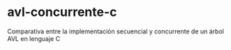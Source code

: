 # avl-concurrente-c
Comparativa entre la implementación secuencial y concurrente de un árbol AVL en lenguaje C
